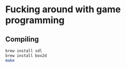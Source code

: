 # Fucking around with game programming

## Compiling

```bash
brew install sdl
brew install box2d
make
```
